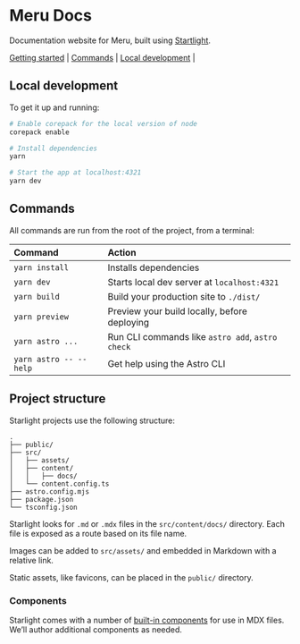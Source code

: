 # Meru Docs

Documentation website for Meru, built using [Startlight](https://starlight.astro.build/).

[Getting started](#getting-started) |
[Commands](#commands) |
[Local development](#local-development) |

## Local development

To get it up and running:

```bash
# Enable corepack for the local version of node
corepack enable

# Install dependencies
yarn

# Start the app at localhost:4321
yarn dev
```

## Commands

All commands are run from the root of the project, from a terminal:

| Command                   | Action                                           |
| :------------------------ | :----------------------------------------------- |
| `yarn install`             | Installs dependencies                            |
| `yarn dev`             | Starts local dev server at `localhost:4321`      |
| `yarn build`           | Build your production site to `./dist/`          |
| `yarn preview`         | Preview your build locally, before deploying     |
| `yarn astro ...`       | Run CLI commands like `astro add`, `astro check` |
| `yarn astro -- --help` | Get help using the Astro CLI

## Project structure

Starlight projects use the following structure:

```
.
├── public/
├── src/
│   ├── assets/
│   ├── content/
│   │   ├── docs/
│   └── content.config.ts
├── astro.config.mjs
├── package.json
└── tsconfig.json
```

Starlight looks for `.md` or `.mdx` files in the `src/content/docs/` directory. Each file is exposed as a route based on its file name.

Images can be added to `src/assets/` and embedded in Markdown with a relative link.

Static assets, like favicons, can be placed in the `public/` directory.

### Components

Starlight comes with a number of [built-in components](https://starlight.astro.build/components/using-components/#built-in-components) for use in MDX files. We’ll author additional components as needed.
